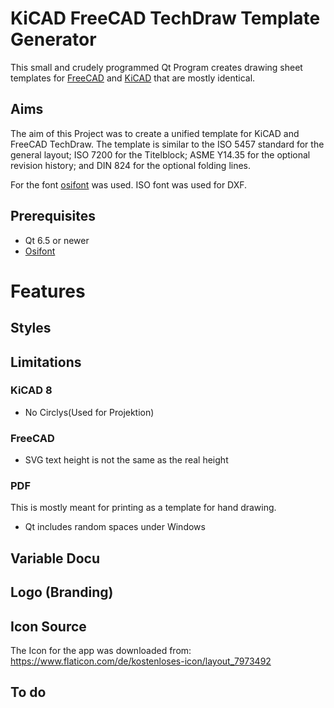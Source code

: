# KiCAD FreeCAD TechDraw Template Generator

This small and crudely programmed Qt Program creates drawing sheet templates for [FreeCAD](https://freecad.org) and [KiCAD](https://kicad.org) that are mostly identical.

## Aims

The aim of this Project was to create a unified template for KiCAD and FreeCAD TechDraw. The template is similar to the ISO 5457 standard for the general layout; ISO 7200 for the Titelblock; ASME Y14.35 for the optional revision history; and DIN 824 for the optional folding lines. 

For the font [osifont](https://github.com/hikikomori82/osifont) was used. ISO font was used for DXF.

## Prerequisites

* Qt 6.5 or newer
* [Osifont](https://github.com/hikikomori82/osifont)

# Features

## Styles

## Limitations

### KiCAD 8

* No Circlys(Used for Projektion)

### FreeCAD

* SVG text height is not the same as the real height

### PDF
This is mostly meant for printing as a template for hand drawing.

* Qt includes random spaces under Windows


## Variable Docu

## Logo (Branding)

## Icon Source
The Icon for the app was downloaded from: https://www.flaticon.com/de/kostenloses-icon/layout_7973492

## To do
